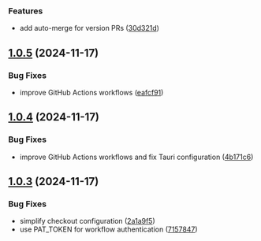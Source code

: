 ### Features

* add auto-merge for version PRs ([30d321d](https://github.com/daniissac/servelite/commit/30d321d42d8c126ccda9cda18660cc1dec5ba46a))



## [1.0.5](https://github.com/daniissac/servelite/compare/v1.0.4...v1.0.5) (2024-11-17)


### Bug Fixes

* improve GitHub Actions workflows ([eafcf91](https://github.com/daniissac/servelite/commit/eafcf916638da8de8659d5e6d4180c06e319e54e))



## [1.0.4](https://github.com/daniissac/servelite/compare/v1.0.3...v1.0.4) (2024-11-17)


### Bug Fixes

* improve GitHub Actions workflows and fix Tauri configuration ([4b171c6](https://github.com/daniissac/servelite/commit/4b171c6fe1548c9c7c0bceb80db39546f270d9cb))



## [1.0.3](https://github.com/daniissac/servelite/compare/v1.0.2...v1.0.3) (2024-11-17)


### Bug Fixes

* simplify checkout configuration ([2a1a9f5](https://github.com/daniissac/servelite/commit/2a1a9f5b10e691618de7bce76bcf0d81a3b49ca3))
* use PAT_TOKEN for workflow authentication ([7157847](https://github.com/daniissac/servelite/commit/7157847d5b311205838f4a1e80794086b485db26))
